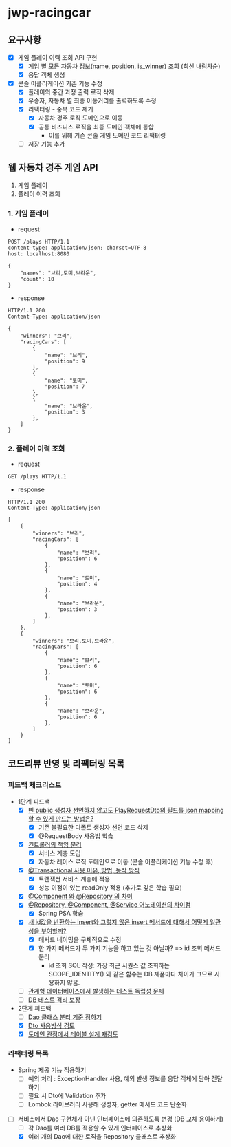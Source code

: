 # jwp-racingcar

## 요구사항

- [x] 게임 플레이 이력 조회 API 구현
    - [x] 게임 별 모든 자동차 정보(name, position, is_winner) 조회 (최신 내림차순)
    - [x] 응답 객체 생성
- [x] 콘솔 어플리케이션 기존 기능 수정
    - [x] 플레이의 중간 과정 출력 로직 삭제
    - [x] 우승자, 자동차 별 최종 이동거리를 출력하도록 수정
    - [x] 리팩터링 - 중복 코드 제거
        - [x] 자동차 경주 로직 도메인으로 이동
        - [x] 공통 비즈니스 로직을 최종 도메인 객체에 통합
            - 이를 위해 기존 콘솔 게임 도메인 코드 리팩터링
    - [ ] 저장 기능 추가

## 웹 자동차 경주 게임 API

1. 게임 플레이
2. 플레이 이력 조회

### 1. 게임 플레이

- request

```http request
POST /plays HTTP/1.1
content-type: application/json; charset=UTF-8
host: localhost:8080

{
    "names": "브리,토미,브라운",
    "count": 10
}
```

- response

```http request
HTTP/1.1 200
Content-Type: application/json

{
    "winners": "브리",
    "racingCars": [
        {
            "name": "브리",
            "position": 9
        },
        {
            "name": "토미",
            "position": 7
        },
        {
            "name": "브라운",
            "position": 3
        },
    ]
}
```

### 2. 플레이 이력 조회

- request

```http request
GET /plays HTTP/1.1
```

- response

```http request
HTTP/1.1 200
Content-Type: application/json

[
    {
        "winners": "브리",
        "racingCars": [
            {
                "name": "브리",
                "position": 6
            },
            {
                "name": "토미",
                "position": 4
            },
            {
                "name": "브라운",
                "position": 3
            },
        ]
    },
    {
        "winners": "브리,토미,브라운",
        "racingCars": [
            {
                "name": "브리",
                "position": 6
            },
            {
                "name": "토미",
                "position": 6
            },
            {
                "name": "브라운",
                "position": 6
            },
        ]
    }
]
```

## 코드리뷰 반영 및 리팩터링 목록

### 피드백 체크리스트

- 1단계 피드백
    - [x] [빈 public 생성자 선언하지 않고도 PlayRequestDto의 필드를 json mapping 할 수 있게 만드는 방법은?](https://github.com/woowacourse/jwp-racingcar/pull/82#discussion_r1165362349)
        - [x] 기존 불필요한 디폴트 생성자 선언 코드 삭제
        - [x] @RequestBody 사용법 학습
    - [x] [컨트롤러의 책임 분리](https://github.com/woowacourse/jwp-racingcar/pull/82#discussion_r1165371523)
        - [x] 서비스 계층 도입
        - [x] 자동차 레이스 로직 도메인으로 이동 (콘솔 어플리케이션 기능 수정 후)
    - [x] [@Transactional 사용 이유, 방법, 동작 방식](https://github.com/woowacourse/jwp-racingcar/pull/82#discussion_r1165351296)
        - [x] 트랜잭션 서비스 계층에 적용
        - [x] 성능 이점이 있는 readOnly 적용 (추가로 깊은 학습 필요)
    - [x] [@Component 와 @Repository 의 차이](https://github.com/woowacourse/jwp-racingcar/pull/82#discussion_r1165357619)
    - [x] [@Repository, @Component, @Service 어노테이션의 차이점](https://github.com/woowacourse/jwp-racingcar/pull/82#discussion_r1165357619)
        - [x] Spring PSA 학습
    - [x] [새 id값을 반환하는 insert와 그렇지 않은 insert 메서드에 대해서 어떻게 일관성을 부여할까?](https://github.com/woowacourse/jwp-racingcar/pull/82#discussion_r1165358853)
        - [x] 메서드 네이밍을 구체적으로 수정
        - [x] 한 가지 메서드가 두 가지 기능을 하고 있는 것 아닐까? => id 조회 메서드 분리
            - id 조회 SQL 작성: 가장 최근 시퀀스 값 조회하는 SCOPE_IDENTITY() 와 같은 함수는 DB 제품마다 차이가 크므로 사용하지 않음.
    - [ ] [관계형 데이터베이스에서 발생하는 테스트 독립성 문제](https://github.com/woowacourse/jwp-racingcar/pull/82#discussion_r1165381209)
    - [ ] [DB 테스트 격리 보장](https://github.com/woowacourse/jwp-racingcar/pull/82#discussion_r1165371523)

- 2단계 피드백
    - [ ] [Dao 클래스 분리 기준 정하기](https://github.com/woowacourse/jwp-racingcar/pull/105#discussion_r1167774162)
    - [x] [Dto 사용방식 검토](https://github.com/woowacourse/jwp-racingcar/pull/105#discussion_r1167789126)
    - [x] [도메인 관점에서 테이블 설계 재검토](https://github.com/woowacourse/jwp-racingcar/pull/105#discussion_r1167795949)

### 리팩터링 목록

- Spring 제공 기능 적용하기
    - [ ] 예외 처리 : ExceptionHandler 사용, 예외 발생 정보를 응답 객체에 담아 전달하기
    - [ ] 필요 시 Dto에 Validation 추가
    - [ ] Lombok 라이브러리 사용해 생성자, getter 메서드 코드 단순화
- [ ] 서비스에서 Dao 구현체가 아닌 인터페이스에 의존하도록 변경 (DB 교체 용이하게)
    - [ ] 각 Dao를 여러 DB를 적용할 수 있게 인터페이스로 추상화
    - [x] 여러 개의 Dao에 대한 로직을 Repository 클래스로 추상화
